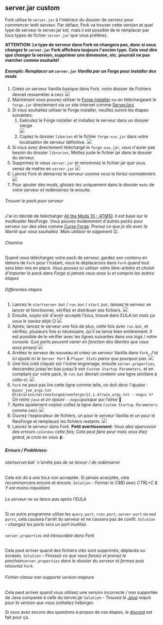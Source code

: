 ## server.jar custom

Fork utilise le  `server.jar` à l'intérieur du dossier de serveur pour commencer ledit serveur. Par défaur, Fork va
trouver cette version et quel type de serveur le server.jar est, mais il est possible de le remplacer par tous types de
fichier `server.jar` que vous préférez.

**ATTENTION: Le type de serveur dans Fork ne changera pas, donc si vous changez le `server.jar` Fork affichera toujours
l'ancien type. Cela veut dire que changer la version, supprimer une dimension, etc. pourrait ne pas marcher comme
souhaité!**

##### Exemple: Remplacer un `server.jar` Vanilla par un Forge pour installer des mods

1. Créez un serveur Vanilla basique dans Fork. votre dossier de Fichiers devrait ressembler à ceci:
   ![](/data/docs/screenshots/customJar1.png)
2. Maintenant vous pouvez utiliser le [Forge Installer](https://files.minecraftforge.net/net/minecraftforge/forge/) ou
   en téléchargeant le `forge.jar` directement via un site internet comme  [ServerJars](https://serverjars.com/#modded)
3. Si vous souhaitez utiliser le Forge installer, veuillez suivre les étapes suivantes:
    1. Exécutez le Forge installer et installez le serveur dans un dossier vierge  
       ![](/data/docs/screenshots/customJar2.png)
    2. Copiez le dossier `libaries` et le fichier `forge-xxx.jar` dans votre localisation de serveur définitive.
       ![](/data/docs/screenshots/customJar3.png)
4. Si vous avez directement téléchargé le  `forge-xxx.jar`, vous n'aurer pas besoin du dossier `libraries`. Mettez juste
   le fichier jar dans le dossier du serveur.
5. Supprimez le vieux `server.jar` et renommez le fichier jar que vous venez de mettre en `server.jar`
   ![](/data/docs/screenshots/customJar4.png)
6. Lancez Fork et démarrez le serveur comme vous le feriez normalement.  
   ![](/data/docs/screenshots/customJar5.png)
7. Pour ajouter des mods, glissez-les uniquement dans le dossier `mods` de votre serveur et redémarrez-le ensuite.

###### Trouver le pack pour serveur

J'ai ici décidé de
télécharger [All the Mods 10 - ATM10]( https://www.curseforge.com/minecraft/modpacks/all-the-mods-10). Il est basé sur
le modloader NeoForge. Vous pouvez évidemment d'autres packs pour serveur sur des sites
comme [Curse Forge](https://www.curseforge.com/minecraft/modpacks/). *Prenez ce que je dis avec la liberté que vous
souhaitez. Mais utilisez-la sagement* 😉.

###### Chemins

Quand vous téléchargez votre pack de serveur, gardez son contenu en dehors de `Fork` pour l'instant, nous le déplacerons
dans `Fork` quand tout sera bien mis en place. *Vous pouvez ici utiliser votre libre-arbitre et choisir d'importer le
pack dans Forge si jamais vous avez lu et compris les autres étapes*

###### Différentes étapes

1. Lancez le `startserver.bat` / `run.bat` / `start.bat`, laissez le serveur se lancer et fonctionner, vérifiez et
   distribuer ses fichiers.
   ![](/data/docs/screenshots/CSP1.png)
2. Ensuite, soyez sûr d'avoir accepté l'`EULA`, trouvé dans EULA.txt *mais ça vous le saviez déjà* 😏
   ![](/data/docs/screenshots/CSP2.png)
3. Après; lancez le serveur une fois de plus, cette fois avec `run.bat`, et vérifiez, plusieurs fois si nécéssaire,
   qu'il se lance bien entièrement. Il est possible de le vérifier avec les lignes suivantes dans vos logs / votre
   console: *(Les ports peuvent varier en fonction des libertés que vous avez prises)*
   ![](/data/docs/screenshots/CSP3.png)
4. Arrêtez le serveur de nouveau et créez un serveur Vanilla dans `Fork`, *J'ai ici ajusté ici
   le `Server Port` & `Player Slots` parce que pourquoi pas.*
   ![](/data/docs/screenshots/CSP4.png)
5. Une fois créé cliquez sûr l'icône engrenage, ensuite `server.properties`, descendez jusqu'en bas jusqu'à
   voir `Custom Startup Parameters`, et en comptant sur votre pack, le `run.bat` devrait contenir une ligne similaire à
   celle-ci:
   ![](/data/docs/screenshots/CSP5.png)
6. `Fork` ne peut pas lire cette ligne comme telle, on doit donc l'ajuster :
   `@user_jvm_args.txt @libraries/net/neoforged/neoforge/21.1.47/win_args.txt --nogui %*`
   *On retire `java` et on ajoure `--nogui`puisque qui l'aime* 👏
7. Après ajustement copiez-collez la ligne dans `Custom Startup Parameters` comme ceci:
   ![](/data/docs/screenshots/CSP6.png)
8. Ouvrez l'explorateur de fichiers, un pour le serveur Vanilla et un pour le NeoForge et remplacez les fichiers
   restants.
   ![](/data/docs/screenshots/CSP7.png)
9. Lancez le serveur dans Fork. **Petit avertissement**: *Vous alez apercevoir des erreurs `colorées` cette fois; Cela
   peut faire peur mais vous êtez grand, je crois en vous* 🫂.

##### Erreurs / Problèmes:

###### startserver.bat` n'arrête pas de se lancer / de redémarrer

Cela est dû à une `EULA` non acceptée. Si jamais acecptée, cela recommencera encore et encore. `Solution` - *Fermer le
CMD avec CTRL+C & Y est moins inquiétant.*

###### Le serveur ne se lance pas après l'EULA

Si un autre programme utilise les `query.port`, `rcon.port`, `server-port` ou `mod ports`, cela causera l'arrêt du
serveur et ne causera pas de confit. `Solution` - *changez les ports vers un port inutilisé.*

###### `server.properties` est introuvable dans Fork

Cela peut arriver quand des fichiers clés sont supprimés, déplacés ou écrasés. `Solution` – *Finissez ce que vous
faisiez et prenez le prochain`server.properties` dans le dossier du serveur et fermez puis réouvrez `Fork`.*

###### Fichier classe non supporté version majeure

Cela peut arriver quand vous utilisez une version incorrecte / non supportée de Java comparée à celle du
server.jar `Solution` - *Trouvez le [Java](https://www.oracle.com/java/technologies/downloads/) requis pour la version
que vous soihaitez héberger.*

Si vous avez encore des questions à propos de ces étapes, le [discord]( https://discord.fork.gg/) est fait pour ça.


<!--- Translated by CapJumper --->